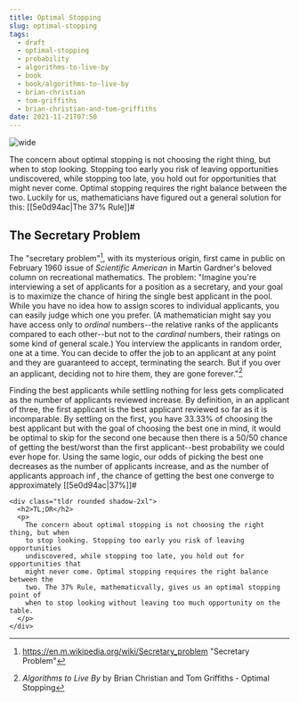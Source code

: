 ```yaml
---
title: Optimal Stopping
slug: optimal-stopping
tags:
  - draft
  - optimal-stopping
  - probability
  - algorithms-to-live-by
  - book
  - book/algorithms-to-live-by
  - brian-christian
  - tom-griffiths
  - brian-christian-and-tom-griffiths
date: 2021-11-21T07:50
---
```



![wide](https://upload.wikimedia.org/wikipedia/commons/thumb/c/c4/Secretary_problem_graphs.svg/1280px-Secretary_problem_graphs.svg.png "Image from Wikimedia Commons (cc)")

The concern about optimal stopping is not choosing the right thing, but when to
stop looking. Stopping too early you risk of leaving opportunities undiscovered,
while stopping too late, you hold out for opportunities that might never come.
Optimal stopping requires the right balance between the two. Luckily for us,
mathematicians have figured out a general solution for this:
[[5e0d94ac|The 37% Rule]]#

## The Secretary Problem

The "secretary problem"[^1], with its mysterious origin, first came in public on
February 1960 issue of _Scientific American_ in Martin Gardner's beloved column
on recreational mathematics. The problem: "Imagine you're interviewing a set of
applicants for a position as a secretary, and your goal is to maximize the
chance of hiring the single best applicant in the pool. While you have no idea
how to assign scores to individual applicants, you can easily judge which one
you prefer. (A mathematician might say you have access only to _ordinal_
numbers--the relative ranks of the applicants compared to each other--but not to
the _cardinal_ numbers, their ratings on some kind of general scale.) You
interview the applicants in random order, one at a time. You can decide to offer
the job to an applicant at any point and they are guaranteed to accept,
terminating the search. But if you over an applicant, deciding not to hire them,
they are gone forever."[^2]

Finding the best applicants while settling nothing for less gets complicated as
the number of applicants reviewed increase. By definition, in an applicant of
three, the first applicant is the best applicant reviewed so far as it is
incomparable. By settling on the first, you have 33.33% of choosing the best
applicant but with the goal of choosing the best one in mind, it would be
optimal to skip for the second one because then there is a 50/50 chance of
getting the best/worst than the first applicant--best probability we could ever
hope for. Using the same logic, our odds of picking the best one decreases as
the number of applicants increase, and as the number of applicants approach
$\inf$, the chance of getting the best one converge to approximately 
[[5e0d94ac|37%]]#

``` {=html}
<div class="tldr rounded shadow-2xl">
  <h2>TL;DR</h2>
  <p>
    The concern about optimal stopping is not choosing the right thing, but when
    to stop looking. Stopping too early you risk of leaving opportunities
    undiscovered, while stopping too late, you hold out for opportunities that
    might never come. Optimal stopping requires the right balance between the
    two. The 37% Rule, mathematicvally, gives us an optimal stopping point of
    when to stop looking without leaving too much opportunity on the table.
  </p>
</div>
```


[^1]: https://en.m.wikipedia.org/wiki/Secretary_problem "Secretary Problem"
[^2]: _Algorithms to Live By_ by Brian Christian and Tom Griffiths - Optimal Stopping
